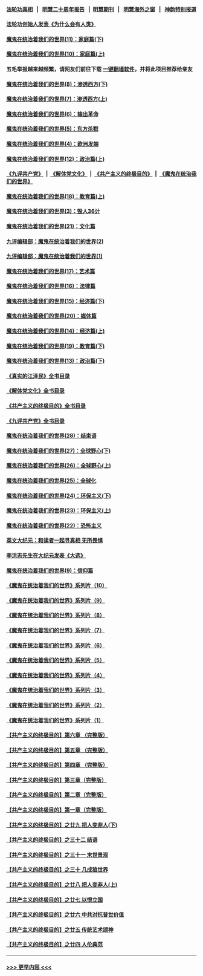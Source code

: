#### [法轮功真相](https://github.com/gfw-breaker/truth/blob/master/README.md?t=0) &nbsp;&nbsp;|&nbsp;&nbsp; [明慧二十周年报告](https://github.com/gfw-breaker/mh-reports/blob/master/README.md?t=0) &nbsp;&nbsp;|&nbsp;&nbsp;[明慧期刊](https://github.com/gfw-breaker/mh-qikan) &nbsp;&nbsp;|&nbsp;&nbsp; [明慧海外之窗](https://github.com/gfw-breaker/mh-news/blob/master/README.md?t=0) &nbsp;&nbsp;|&nbsp;&nbsp; [神韵特别报道](https://github.com/gfw-breaker/mh-news/blob/master/shenyun.md?t=0)
#### [法轮功创始人发表《为什么会有人类》](../pages/nsc422/n13912117.md?t=03081543) 
#### [魔鬼在统治着我们的世界(11)：家庭篇(下)](../pages/nsc422/n10440961.md?t=03081543) 
#### [魔鬼在统治着我们的世界(10)：家庭篇(上)](../pages/nsc422/n10435448.md?t=03081543) 
#### 五毛举报越来越频繁，请网友们前往下载 [一键翻墙软件](https://github.com/gfw-breaker/ssr-accounts)，并将此项目推荐给亲友
#### [魔鬼在统治着我们的世界(8)：渗透西方(下)](../pages/nsc422/n10429603.md?t=03081543) 
#### [魔鬼在统治着我们的世界(7)：渗透西方(上)](../pages/nsc422/n10426013.md?t=03081543) 
#### [魔鬼在统治着我们的世界(6)：输出革命](../pages/nsc422/n10421536.md?t=03081543) 
#### [魔鬼在统治着我们的世界(5)：东方杀戮](../pages/nsc422/n10417707.md?t=03081543) 
#### [魔鬼在统治着我们的世界(4)：欧洲发端](../pages/nsc422/n10414890.md?t=03081543) 
#### [魔鬼在统治着我们的世界(12)：政治篇(上)](../pages/nsc422/n10444576.md?t=03081543) 
#### [《九评共产党》](https://github.com/begood0513/9ping.md/blob/master/README.md) &nbsp;|&nbsp; [《解体党文化》](../../../../jtdwh.md/blob/master/README.md)  &nbsp;|&nbsp; [《共产主义的终极目的》](../../../../gczydzjmd.md/blob/master/README.md) &nbsp;|&nbsp; [《魔鬼在统治我们的世界》](../../../../mgztzwmdsj.md/blob/master/README.md) 
#### [魔鬼在统治着我们的世界(18)：教育篇(上)](../pages/nsc422/n10526970.md?t=03081543) 
#### [魔鬼在统治着我们的世界(3)：毁人36计](../pages/nsc422/n10411583.md?t=03081543) 
#### [魔鬼在统治着我们的世界(21)：文化篇](../pages/nsc422/n10597706.md?t=03081543) 
#### [九评编辑部：魔鬼在统治着我们的世界(2)](../pages/nsc422/n10410036.md?t=03081543) 
#### [九评编辑部：魔鬼在统治着我们的世界(1)](../pages/nsc422/n10406825.md?t=03081543) 
#### [魔鬼在统治着我们的世界(17)：艺术篇](../pages/nsc422/n10499093.md?t=03081543) 
#### [魔鬼在统治着我们的世界(16)：法律篇](../pages/nsc422/n10485969.md?t=03081543) 
#### [魔鬼在统治着我们的世界(15)：经济篇(下)](../pages/nsc422/n10469975.md?t=03081543) 
#### [魔鬼在统治着我们的世界(20)：媒体篇](../pages/nsc422/n10586579.md?t=03081543) 
#### [魔鬼在统治着我们的世界(14)：经济篇(上)](../pages/nsc422/n10457370.md?t=03081543) 
#### [魔鬼在统治着我们的世界(19)：教育篇(下)](../pages/nsc422/n10564808.md?t=03081543) 
#### [魔鬼在统治着我们的世界(13)：政治篇(下)](../pages/nsc422/n10448270.md?t=03081543) 
#### [《真实的江泽民》全书目录](../pages/nsc422/n13721399.md?t=03081543) 
#### [《解体党文化》全书目录](../pages/nsc422/n13721157.md?t=03081543) 
#### [《共产主义的终极目的》全书目录](../pages/nsc422/n13721048.md?t=03081543) 
#### [《九评共产党》全书目录](../pages/nsc422/n13708085.md?t=03081543) 
#### [魔鬼在统治着我们的世界(28)：结束语](../pages/nsc422/n10936246.md?t=03081543) 
#### [魔鬼在统治着我们的世界(27)：全球野心(下)](../pages/nsc422/n10928319.md?t=03081543) 
#### [魔鬼在统治着我们的世界(26)：全球野心(上)](../pages/nsc422/n10900318.md?t=03081543) 
#### [魔鬼在统治着我们的世界(25)：全球化](../pages/nsc422/n10788205.md?t=03081543) 
#### [魔鬼在统治着我们的世界(24)：环保主义(下)](../pages/nsc422/n10695307.md?t=03081543) 
#### [魔鬼在统治着我们的世界(23)：环保主义(上)](../pages/nsc422/n10688613.md?t=03081543) 
#### [魔鬼在统治着我们的世界(22)：恐怖主义](../pages/nsc422/n10614727.md?t=03081543) 
#### [英文大纪元：和读者一起寻真相 无所畏惧](../pages/nsc422/n12542027.md?t=03081543) 
#### [李洪志先生在大纪元发表《大选》](../pages/nsc422/n12534746.md?t=03081543) 
#### [魔鬼在统治着我们的世界(9)：信仰篇](../pages/nsc422/n10432159.md?t=03081543) 
#### [《魔鬼在统治着我们的世界》系列片（10）](../pages/nsc422/n12292670.md?t=03081543) 
#### [《魔鬼在统治着我们的世界》系列片（9）](../pages/nsc422/n12290859.md?t=03081543) 
#### [《魔鬼在统治着我们的世界》系列片（8）](../pages/nsc422/n12287445.md?t=03081543) 
#### [《魔鬼在统治着我们的世界》系列片（7）](../pages/nsc422/n12283425.md?t=03081543) 
#### [《魔鬼在统治着我们的世界》系列片（6）](../pages/nsc422/n12282314.md?t=03081543) 
#### [《魔鬼在统治着我们的世界》系列片（5）](../pages/nsc422/n12281419.md?t=03081543) 
#### [《魔鬼在统治着我们的世界》系列片（4）](../pages/nsc422/n12274024.md?t=03081543) 
#### [《魔鬼在统治着我们的世界》系列片（3）](../pages/nsc422/n12271322.md?t=03081543) 
#### [《魔鬼在统治着我们的世界》系列片（2）](../pages/nsc422/n12269049.md?t=03081543) 
#### [《魔鬼在统治着我们的世界》系列片（1）](../pages/nsc422/n12267575.md?t=03081543) 
#### [【共产主义的终极目的】第六章 （完整版）](../pages/nsc422/n11428913.md?t=03081543) 
#### [【共产主义的终极目的】第五章 （完整版）](../pages/nsc422/n11428912.md?t=03081543) 
#### [【共产主义的终极目的】第四章 （完整版）](../pages/nsc422/n11428907.md?t=03081543) 
#### [【共产主义的终极目的】第三章（完整版）](../pages/nsc422/n11428848.md?t=03081543) 
#### [【共产主义的终极目的】第二章（完整版）](../pages/nsc422/n11428831.md?t=03081543) 
#### [【共产主义的终极目的】第一章（完整版）](../pages/nsc422/n11417651.md?t=03081543) 
#### [【共产主义的终极目的】之廿九 把人变非人(下)](../pages/nsc422/n11344140.md?t=03081543) 
#### [【共产主义的终极目的】之三十二 结语](../pages/nsc422/n11360535.md?t=03081543) 
#### [【共产主义的终极目的】之三十一 末世景观](../pages/nsc422/n11351129.md?t=03081543) 
#### [【共产主义的终极目的】之三十 几成狼世界](../pages/nsc422/n11348280.md?t=03081543) 
#### [【共产主义的终极目的】之廿八 把人变非人(上)](../pages/nsc422/n11340492.md?t=03081543) 
#### [【共产主义的终极目的】之廿七 以恨立国](../pages/nsc422/n11336944.md?t=03081543) 
#### [【共产主义的终极目的】之廿六 中共对抗普世价值](../pages/nsc422/n11324785.md?t=03081543) 
#### [【共产主义的终极目的】之廿五 传统艺术颂神](../pages/nsc422/n11296396.md?t=03081543) 
#### [【共产主义的终极目的】之廿四 人伦典范](../pages/nsc422/n11296397.md?t=03081543) 

----
#### [ >>> 更早内容 <<< ](../indexes/nsc422-earlier.md)
